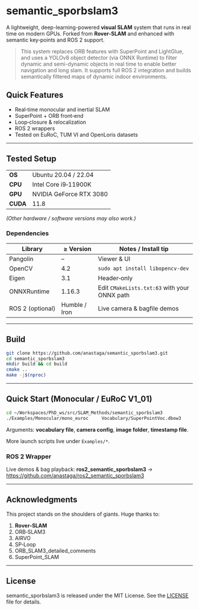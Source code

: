 # semantic_sporbslam3

A lightweight, deep-learning-powered **visual SLAM** system that runs in real time on modern GPUs. Forked from **Rover-SLAM** and enhanced with semantic key‑points and ROS 2 support.

> This system replaces ORB features with SuperPoint and LightGlue, and uses a YOLOv8 object detector (via ONNX Runtime) to filter dynamic and semi-dynamic objects in real time to enable better navigation and long slam. It supports full ROS 2 integration and builds semantically filtered maps of dynamic indoor environments.

## Quick Features

- Real‑time monocular and inertial SLAM  
- SuperPoint + ORB front‑end  
- Loop‑closure & relocalization  
- ROS 2 wrappers  
- Tested on EuRoC, TUM VI and OpenLoris datasets  

---

## Tested Setup

|            |                         |
|------------|-------------------------|
| **OS**     | Ubuntu 20.04 / 22.04    |
| **CPU**    | Intel Core i9‑11900K    |
| **GPU**    | NVIDIA GeForce RTX 3080 |
| **CUDA**   | 11.8                    |

*(Other hardware / software versions may also work.)*

### Dependencies

| Library         | ≥ Version | Notes / Install tip                                           |
|-----------------|-----------|---------------------------------------------------------------|
| Pangolin        | –         | Viewer & UI                                                   |
| OpenCV          | 4.2       | `sudo apt install libopencv-dev`                              |
| Eigen           | 3.1       | Header‑only                                                   |
| ONNXRuntime     | 1.16.3    | Edit `CMakeLists.txt:63` with your ONNX path                  |
| ROS 2 (optional)| Humble / Iron | Live camera & bagfile demos                              |

---

## Build

```bash
git clone https://github.com/anastaga/semantic_sporbslam3.git
cd semantic_sporbslam3
mkdir build && cd build
cmake ..
make -j$(nproc)
```

---

## Quick Start (Monocular / EuRoC V1_01)

```bash
cd ~/Workspaces/PhD_ws/src/SLAM_Methods/semantic_sporbslam3
./Examples/Monocular/mono_euroc     Vocabulary/SuperPointVoc.dbow3     Examples/Monocular/OpenLoris.yaml     ~/Workspaces/Datasets/office1-1/color/     ~/Workspaces/Datasets/office1-1/color_clean.txt
```

Arguments: **vocabulary file**, **camera config**, **image folder**, **timestamp file**.

More launch scripts live under `Examples/*`.

### ROS 2 Wrapper

Live demos & bag playback: **ros2_semantic_sporbslam3** → <https://github.com/anastaga/ros2_semantic_sporbslam3>

---

## Acknowledgments

This project stands on the shoulders of giants. Huge thanks to:

1. **Rover‑SLAM**  
2. ORB‑SLAM3  
3. AIRVO  
4. SP‑Loop  
5. ORB_SLAM3_detailed_comments  
6. SuperPoint_SLAM  

---

## License

semantic_sporbslam3 is released under the MIT License. See the [LICENSE](LICENSE) file for details.
